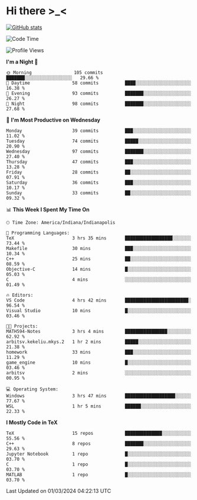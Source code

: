 # Hi there \>_<

[![GitHub stats](https://github-readme-stats.vercel.app/api?username=ARessegetesStery&show_icons=true&theme=transparent)](https://github.com/anuraghazra/github-readme-stats)

<!--START_SECTION:waka-->
![Code Time](http://img.shields.io/badge/Code%20Time-722%20hrs%2018%20mins-blue)

![Profile Views](http://img.shields.io/badge/Profile%20Views-0-blue)

**I'm a Night 🦉** 

```text
🌞 Morning                105 commits         ███████░░░░░░░░░░░░░░░░░░   29.66 % 
🌆 Daytime                58 commits          ████░░░░░░░░░░░░░░░░░░░░░   16.38 % 
🌃 Evening                93 commits          ███████░░░░░░░░░░░░░░░░░░   26.27 % 
🌙 Night                  98 commits          ███████░░░░░░░░░░░░░░░░░░   27.68 % 
```
📅 **I'm Most Productive on Wednesday** 

```text
Monday                   39 commits          ███░░░░░░░░░░░░░░░░░░░░░░   11.02 % 
Tuesday                  74 commits          █████░░░░░░░░░░░░░░░░░░░░   20.90 % 
Wednesday                97 commits          ███████░░░░░░░░░░░░░░░░░░   27.40 % 
Thursday                 47 commits          ███░░░░░░░░░░░░░░░░░░░░░░   13.28 % 
Friday                   28 commits          ██░░░░░░░░░░░░░░░░░░░░░░░   07.91 % 
Saturday                 36 commits          ███░░░░░░░░░░░░░░░░░░░░░░   10.17 % 
Sunday                   33 commits          ██░░░░░░░░░░░░░░░░░░░░░░░   09.32 % 
```


📊 **This Week I Spent My Time On** 

```text
🕑︎ Time Zone: America/Indiana/Indianapolis

💬 Programming Languages: 
TeX                      3 hrs 35 mins       ██████████████████░░░░░░░   73.44 % 
Makefile                 30 mins             ███░░░░░░░░░░░░░░░░░░░░░░   10.34 % 
C++                      25 mins             ██░░░░░░░░░░░░░░░░░░░░░░░   08.59 % 
Objective-C              14 mins             █░░░░░░░░░░░░░░░░░░░░░░░░   05.03 % 
C                        4 mins              ░░░░░░░░░░░░░░░░░░░░░░░░░   01.49 % 

🔥 Editors: 
VS Code                  4 hrs 42 mins       ████████████████████████░   96.54 % 
Visual Studio            10 mins             █░░░░░░░░░░░░░░░░░░░░░░░░   03.46 % 

🐱‍💻 Projects: 
MATH594-Notes            3 hrs 4 mins        ████████████████░░░░░░░░░   62.92 % 
arbitsv.kekeliu.mkys.2   1 hr 2 mins         █████░░░░░░░░░░░░░░░░░░░░   21.38 % 
homework                 33 mins             ███░░░░░░░░░░░░░░░░░░░░░░   11.29 % 
game_engine              10 mins             █░░░░░░░░░░░░░░░░░░░░░░░░   03.46 % 
arbitsv                  2 mins              ░░░░░░░░░░░░░░░░░░░░░░░░░   00.95 % 

💻 Operating System: 
Windows                  3 hrs 47 mins       ███████████████████░░░░░░   77.67 % 
WSL                      1 hr 5 mins         ██████░░░░░░░░░░░░░░░░░░░   22.33 % 
```

**I Mostly Code in TeX** 

```text
TeX                      15 repos            ██████████████░░░░░░░░░░░   55.56 % 
C++                      8 repos             ███████░░░░░░░░░░░░░░░░░░   29.63 % 
Jupyter Notebook         1 repo              █░░░░░░░░░░░░░░░░░░░░░░░░   03.70 % 
C                        1 repo              █░░░░░░░░░░░░░░░░░░░░░░░░   03.70 % 
MATLAB                   1 repo              █░░░░░░░░░░░░░░░░░░░░░░░░   03.70 % 
```




 Last Updated on 01/03/2024 04:22:13 UTC
<!--END_SECTION:waka-->
